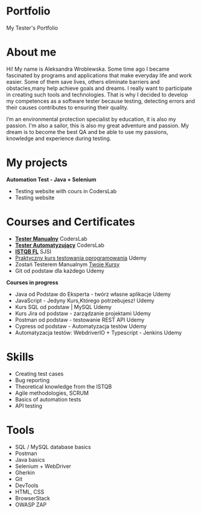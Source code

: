 # Portfolio
My Tester's Portfolio
# About me

Hi! My name is Aleksandra Wroblewska. Some time ago I became fascinated by programs and applications that make everyday life and work easier. Some of them save lives, others eliminate barriers and obstacles,many help achieve goals and dreams. I really want to participate in creating such tools and technologies. That is why I decided to develop my competences as a software tester because testing, detecting errors and their causes contributes to ensuring their quality.

I’m an environmental protection specialist by education, it is also my passion. I'm also a sailor, this is also my great adventure and passion.
My dream is to become the best QA and be able to use my passions, knowledge and experience during testing.

# My projects
**Automation Test - Java + Selenium**
* Testing website with  cours in CodersLab 
* Testing website

# Courses and Certificates
* [**Tester Manualny**](https://drive.google.com/file/d/1bANOfOhZOG8y9NP-ppXZlRoy_eYxI3Sm/view?usp=sharing) CodersLab
* [**Tester Automatyzujący**](https://drive.google.com/file/d/1ylQzewkb57oOnMcuGEqRpqHSBHuzLAgu/view?usp=sharing) CodersLab
* [**ISTQB FL**](https://drive.google.com/file/d/1rl7E9U6AURXuYivAmx5SECVGhlKSln8C/view?usp=sharing) SJSI
* [Praktyczny kurs testowania oprogramowania](https://drive.google.com/file/d/1T_2ySyfNWIDOV8AMTH_wI1hfIXQlY4o1/view?usp=sharing) Udemy
* Zostań Testerem Manualnym [Twoje Kursy](https://to.twoje-kursy.pl/)
* Git od podstaw dla każdego Udemy

**Courses in progress**
* Java od Podstaw do Eksperta - twórz własne aplikacje Udemy
* JavaScript - Jedyny Kurs,Którego potrzebujesz! Udemy
* Kurs SQL od podstaw | MySQL Udemy
* Kurs Jira od podstaw - zarządzanie projektami Udemy
* Postman od podstaw - testowanie REST API Udemy
* Cypress od podstaw - Automatyzacja testów Udemy
* Automatyzacja testów: WebdriverIO + Typescript - Jenkins Udemy

# Skills
* Creating test cases
* Bug reporting
* Theoretical knowledge from the ISTQB
* Agile methodologies, SCRUM
* Basics of automation tests
* API testing

# Tools
* SQL / MySQL database basics
* Postman
* Java basics
* Selenium + WebDriver 
* Gherkin
* Git
* DevTools
* HTML, CSS
* BrowserStack
* OWASP ZAP


